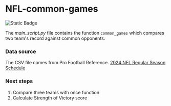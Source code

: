 # NFL-common-games

![Static Badge](https://img.shields.io/badge/python-white?logo=python)

The _main_script.py_ file contains the function `common_games` which compares two team's record against common opponents. 

### Data source
The CSV file comes from Pro Football Reference. [2024 NFL Regular Season Schedule](https://www.pro-football-reference.com/years/2024/games.htm)

### Next steps 
1. Compare three teams with once function 
2. Calculate Strength of Victory score 

